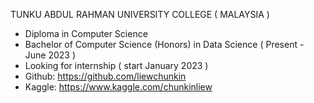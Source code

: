 TUNKU ABDUL RAHMAN UNIVERSITY COLLEGE ( MALAYSIA )
- Diploma in Computer Science
- Bachelor of Computer Science (Honors) in Data Science ( Present - June 2023 )
- Looking for internship ( start January 2023 )
- Github: https://github.com/liewchunkin
- Kaggle: https://www.kaggle.com/chunkinliew

<!---
liewchunkin/liewchunkin is a ✨ special ✨ repository because its `README.md` (this file) appears on your GitHub profile.
You can click the Preview link to take a look at your changes.
--->


